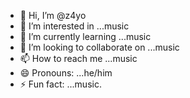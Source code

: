 - 👋 Hi, I’m @z4yo
- 👀 I’m interested in ...music
- 🌱 I’m currently learning ...music
- 💞️ I’m looking to collaborate on ...music
- 📫 How to reach me ...music
- 😄 Pronouns: ...he/him
- ⚡ Fun fact: ...music.

<!---
z4yo/z4yo is a ✨ special ✨ repository because its `README.md` (this file) appears on your GitHub profile.
You can click the Preview link to take a look at your changes.
--->

